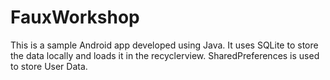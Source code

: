 # FauxWorkshop

This is a sample Android app developed using Java. It uses SQLite to store the data locally and loads it in the recyclerview.
SharedPreferences is used to store User Data.

